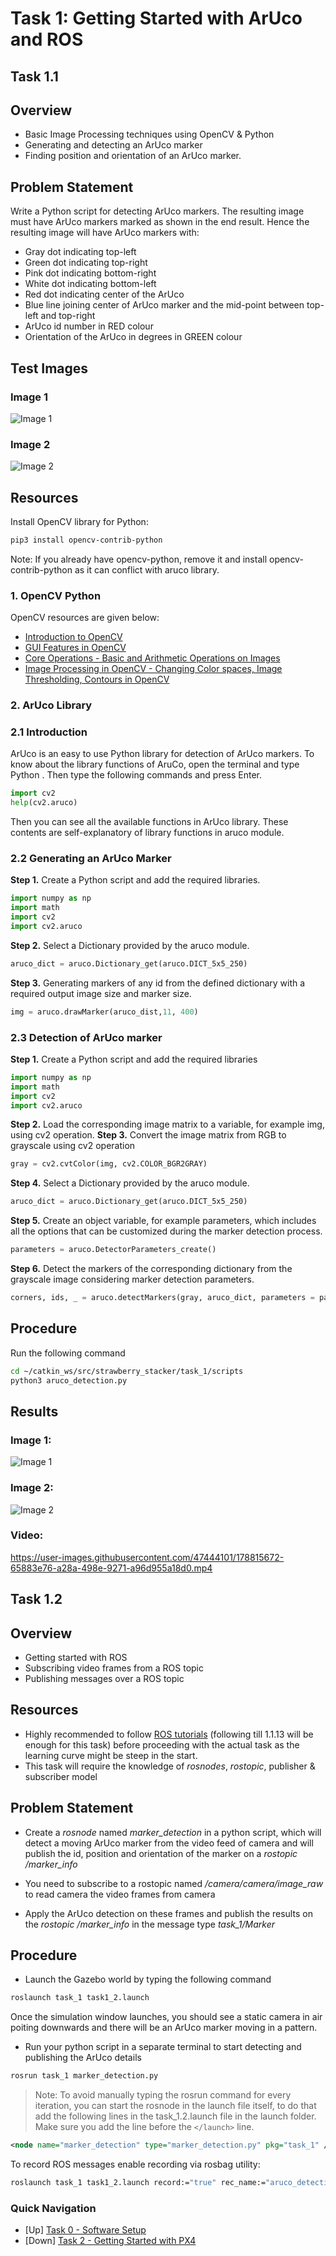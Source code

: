 # Task 1: Getting Started with ArUco and ROS

## Task 1.1

## Overview
- Basic Image Processing techniques using OpenCV & Python
- Generating and detecting an ArUco marker
- Finding position and orientation of an ArUco marker.

## Problem Statement

Write a Python script for detecting ArUco markers. The resulting image must have ArUco markers marked as shown in the end result. Hence the resulting image will have ArUco markers with:

- Gray dot indicating top-left
- Green dot indicating top-right
- Pink dot indicating bottom-right
- White dot indicating bottom-left
- Red dot indicating center of the ArUco
- Blue line joining center of ArUco marker and the mid-point between top-left and top-right
- ArUco id number in RED colour
- Orientation of the ArUco in degrees in GREEN colour

## Test Images

### Image 1
![Image 1](../pics/task_1/test_image1.png)

### Image 2

![Image 2](../pics/task_1/test_image2.png)

## Resources

Install OpenCV library for Python:
```bash
pip3 install opencv-contrib-python
```
Note: If you already have opencv-python, remove it and install opencv-contrib-python as it can conflict with aruco library.

### 1. OpenCV Python
OpenCV resources are given below:
- [Introduction to OpenCV](https://docs.opencv.org/4.5.3/da/df6/tutorial_py_table_of_contents_setup.html)
- [GUI Features in OpenCV](https://docs.opencv.org/4.5.3/dc/d4d/tutorial_py_table_of_contents_gui.html)
- [Core Operations - Basic and Arithmetic Operations on Images](https://docs.opencv.org/4.5.3/d7/d16/tutorial_py_table_of_contents_core.html)
- [Image Processing in OpenCV - Changing Color spaces, Image Thresholding, Contours in OpenCV](https://docs.opencv.org/4.5.3/d2/d96/tutorial_py_table_of_contents_imgproc.html)

### 2. ArUco Library
### 2.1 Introduction
ArUco is an easy to use Python library for detection of ArUco markers. To know about the library functions of AruCo, open the terminal and type Python . Then type the following commands and press Enter.
```python
import cv2
help(cv2.aruco)
```
Then you can see all the available functions in ArUco library. These contents are self-explanatory of library functions in aruco module.

### 2.2 Generating an ArUco Marker
**Step 1.** Create a Python script and add the required libraries.
```python
import numpy as np
import math
import cv2
import cv2.aruco
```
**Step 2.** Select a Dictionary provided by the aruco module.
```python
aruco_dict = aruco.Dictionary_get(aruco.DICT_5x5_250)
```

**Step 3.** Generating markers of any id from the defined dictionary with a required output image size  and marker size.
```python
img = aruco.drawMarker(aruco_dist,11, 400)
```

### 2.3 Detection of ArUco marker
**Step 1.** Create a Python script and add the required libraries
```python
import numpy as np
import math
import cv2
import cv2.aruco
```
**Step 2.** Load the corresponding image matrix to a variable, for example img, using cv2 operation.
**Step 3.** Convert the image matrix from RGB to grayscale using cv2 operation
```python
gray = cv2.cvtColor(img, cv2.COLOR_BGR2GRAY)
```
**Step 4.** Select a Dictionary provided by the aruco module.
```python
aruco_dict = aruco.Dictionary_get(aruco.DICT_5x5_250)
```
**Step 5.** Create an object variable, for example parameters, which includes all the options that can be customized during the marker detection process.
```python
parameters = aruco.DetectorParameters_create()
```
**Step 6.** Detect the markers of the corresponding dictionary from the grayscale image considering marker detection parameters.
```python
corners, ids, _ = aruco.detectMarkers(gray, aruco_dict, parameters = parameters)
```
## Procedure
Run the following command
```bash
cd ~/catkin_ws/src/strawberry_stacker/task_1/scripts
python3 aruco_detection.py
```
## Results

### Image 1:
![Image 1](../pics/task_1/result_image1.jpg)

### Image 2:
![Image 2](../pics/task_1/result_image2.jpg)

### Video:

https://user-images.githubusercontent.com/47444101/178815672-65883e76-a28a-498e-9271-a96d955a18d0.mp4

## Task 1.2

## Overview
- Getting started with ROS
- Subscribing video frames from a ROS topic
- Publishing messages over a ROS topic

## Resources
- Highly recommended to follow [ROS tutorials](http://wiki.ros.org/ROS/Tutorials) (following till 1.1.13 will be enough for this task) before proceeding with the actual task as the learning curve might be steep in the start.
- This task will require the knowledge of _rosnodes_, _rostopic_, publisher & subscriber model

## Problem Statement

- Create a _rosnode_ named _marker_detection_ in a python script, which will detect a moving ArUco marker from the video feed of camera and will publish the id, position and orientation of the marker on a _rostopic /marker_info_

- You need to subscribe to a rostopic named _/camera/camera/image_raw_ to read camera the video frames from camera

- Apply the ArUco detection on these frames and publish the results on the _rostopic /marker_info_ in the message type _task_1/Marker_

## Procedure

- Launch the Gazebo world by typing the following command
```bash
roslaunch task_1 task1_2.launch
```
Once the simulation window launches, you should see a static camera in air poiting downwards and there will be an ArUco marker moving in a pattern.

- Run your python script in a separate terminal to start detecting and publishing the ArUco details
```bash
rosrun task_1 marker_detection.py
``` 
> Note: To avoid manually typing the rosrun command for every iteration, you can start the rosnode in the launch file itself, to do that add the following lines in the task_1.2.launch file in the launch folder. Make sure you add the line before the ```</launch>``` line.
```xml
<node name="marker_detection" type="marker_detection.py" pkg="task_1" />
```
To record ROS messages enable recording via rosbag utility:
```bash
roslaunch task_1 task1_2.launch record:="true" rec_name:="aruco_detection.bag"
```
### Quick Navigation
- [Up] [Task 0 - Software Setup](../task_0/)
- [Down] [Task 2 - Getting Started with PX4](../task_2/)
